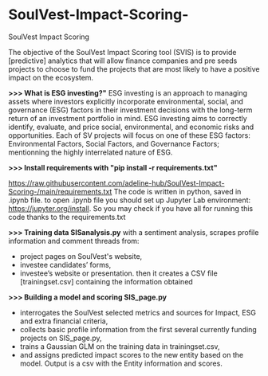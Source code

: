 # SoulVest-Impact-Scoring-
SoulVest Impact Scoring 

The objective of the SoulVest Impact Scoring tool (SVIS) is to provide [predictive] analytics that will allow finance companies and pre seeds projects to choose to fund the projects that are most likely to have a positive impact on the ecosystem.

**>>> What is ESG investing?"**
ESG investing is an approach to managing assets where investors explicitly incorporate environmental, social, and governance (ESG) factors in their investment decisions with the long-term return of an investment portfolio in mind. ESG investing aims to correctly identify, evaluate, and price social, environmental, and economic risks and opportunities.
Each of SV projects will focus on one of these ESG factors: Environmental Factors, Social Factors, and Governance Factors; mentionning the highly interrelated nature of ESG.

**>>> Install requirements with "pip install -r requirements.txt"**

https://raw.githubusercontent.com/adeline-hub/SoulVest-Impact-Scoring-/main/requirements.txt
The code is written in python, saved in .ipynb file. to open .ipynb file you should set up Jupyter Lab environment: https://jupyter.org/install. 
So you may check if you have all for running this code thanks to the requirements.txt


**>>> Training data SISanalysis.py**
with a sentiment analysis, scrapes profile information and comment threads from:
-	project pages on SoulVest's website,
-	investee candidates’ forms,
-	investee’s website or presentation.
then it creates a CSV file [trainingset.csv] containing the information obtained 

**>>> Building a model and scoring SIS_page.py**
-	interrogates the SoulVest selected metrics and sources for Impact, ESG and extra financial criteria,
-	collects basic profile information from the first several currently funding projects on SIS_page.py, 
-	trains a Gaussian GLM on the training data in trainingset.csv, 
-	and assigns predicted impact scores to the new entity based on the model. 
Output is a csv with the Entity information and scores.
